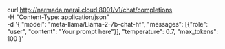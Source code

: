 curl http://narmada.merai.cloud:8001/v1/chat/completions \
  -H "Content-Type: application/json" \
  -d '{
    "model": "meta-llama/Llama-2-7b-chat-hf",
    "messages": [{"role": "user", "content": "Your prompt here"}],
    "temperature": 0.7,
    "max_tokens": 100
  }'